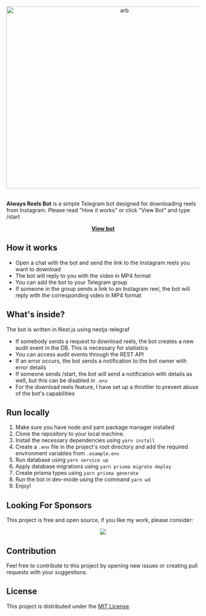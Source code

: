 <div align="center">
  <img src="https://github.com/Rojeck/alwaysReelsBot/assets/30295583/9aa1fb49-ef6b-4c3a-88f7-1f034cb733c4" alt="arb" width="600px" height="475px">
</div>
<br>
<p><b>Always Reels Bot</b> is a simple Telegram bot designed for downloading reels from Instagram. Please read "How it works" or click "View Bot" and type /start</p>
<div align='center'><a href="https://t.me/AlwaysReels_bot"><b>View bot</b></a></div>

## How it works

- Open a chat with the bot and send the link to the Instagram reels you want to download
- The bot will reply to you with the video in MP4 format
- You can add the bot to your Telegram group
- If someone in the group sends a link to an Instagram reel, the bot will reply with the corresponding video in MP4 format


## What's inside?

The bot is written in Nest.js using nestjs-telegraf
- If somebody sends a request to download reels, the bot creates a new audit event in the DB. This is necessary for statistics
- You can access audit events through the REST API
- If an error occurs, the bot sends a notification to the bot owner with error details
- If someone sends /start, the bot will send a notification with details as well, but this can be disabled in `.env`
- For the download reels feature, I have set up a throttler to prevent abuse of the bot's capabilities


## Run locally

1. Make sure you have node and yarn package manager installed
2. Clone the repository to your local machine.
3. Install the necessary dependencies using `yarn install`
4. Create a `.env` file in the project's root directory and add the required environment variables from `.example.env`
5. Run database using `yarn service up`
6. Apply database migrations using `yarn prisma migrate deploy`
7. Create prisma types using `yarn prisma generate`
8. Run the bot in dev-mode using the command `yarn wd`
9. Enjoy!

## Looking For Sponsors
This project is free and open source, if you like my work, please consider:
<br>
<div align='center'>
  <a href="https://www.buymeacoffee.com/always_close"><img src="https://img.buymeacoffee.com/button-api/?text=Buy me a coffee&emoji=&slug=always_close&button_colour=FFDD00&font_colour=000000&font_family=Cookie&outline_colour=000000&coffee_colour=ffffff" /></a>
</div>

## Contribution

Feel free to contribute to this project by opening new issues or creating pull requests with your suggestions.

## License

This project is distributed under the [MIT License](LICENSE).
